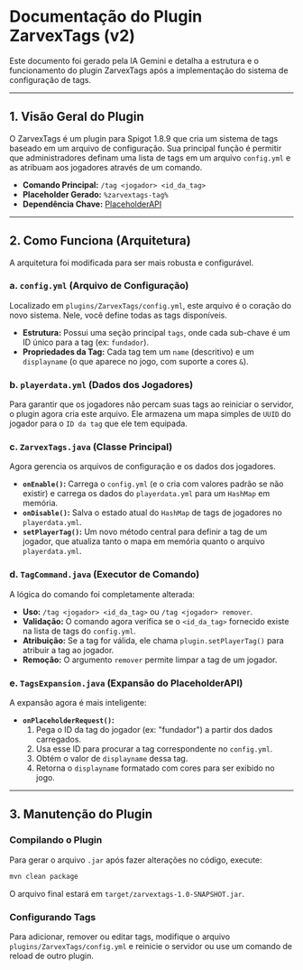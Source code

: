 # Documentação do Plugin ZarvexTags (v2)

Este documento foi gerado pela IA Gemini e detalha a estrutura e o funcionamento do plugin ZarvexTags após a implementação do sistema de configuração de tags.

---

## 1. Visão Geral do Plugin

O ZarvexTags é um plugin para Spigot 1.8.9 que cria um sistema de tags baseado em um arquivo de configuração. Sua principal função é permitir que administradores definam uma lista de tags em um arquivo `config.yml` e as atribuam aos jogadores através de um comando.

- **Comando Principal:** `/tag <jogador> <id_da_tag>`
- **Placeholder Gerado:** `%zarvextags-tag%`
- **Dependência Chave:** [PlaceholderAPI](https://www.spigotmc.org/resources/placeholderapi.624/)

---

## 2. Como Funciona (Arquitetura)

A arquitetura foi modificada para ser mais robusta e configurável.

### a. `config.yml` (Arquivo de Configuração)
Localizado em `plugins/ZarvexTags/config.yml`, este arquivo é o coração do novo sistema. Nele, você define todas as tags disponíveis.
- **Estrutura:** Possui uma seção principal `tags`, onde cada sub-chave é um ID único para a tag (ex: `fundador`).
- **Propriedades da Tag:** Cada tag tem um `name` (descritivo) e um `displayname` (o que aparece no jogo, com suporte a cores `&`).

### b. `playerdata.yml` (Dados dos Jogadores)
Para garantir que os jogadores não percam suas tags ao reiniciar o servidor, o plugin agora cria este arquivo. Ele armazena um mapa simples de `UUID` do jogador para o `ID da tag` que ele tem equipada.

### c. `ZarvexTags.java` (Classe Principal)
Agora gerencia os arquivos de configuração e os dados dos jogadores.
- **`onEnable()`:** Carrega o `config.yml` (e o cria com valores padrão se não existir) e carrega os dados do `playerdata.yml` para um `HashMap` em memória.
- **`onDisable()`:** Salva o estado atual do `HashMap` de tags de jogadores no `playerdata.yml`.
- **`setPlayerTag()`:** Um novo método central para definir a tag de um jogador, que atualiza tanto o mapa em memória quanto o arquivo `playerdata.yml`.

### d. `TagCommand.java` (Executor de Comando)
A lógica do comando foi completamente alterada:
- **Uso:** `/tag <jogador> <id_da_tag>` ou `/tag <jogador> remover`.
- **Validação:** O comando agora verifica se o `<id_da_tag>` fornecido existe na lista de tags do `config.yml`.
- **Atribuição:** Se a tag for válida, ele chama `plugin.setPlayerTag()` para atribuir a tag ao jogador.
- **Remoção:** O argumento `remover` permite limpar a tag de um jogador.

### e. `TagsExpansion.java` (Expansão do PlaceholderAPI)
A expansão agora é mais inteligente:
- **`onPlaceholderRequest()`:**
  1. Pega o ID da tag do jogador (ex: "fundador") a partir dos dados carregados.
  2. Usa esse ID para procurar a tag correspondente no `config.yml`.
  3. Obtém o valor de `displayname` dessa tag.
  4. Retorna o `displayname` formatado com cores para ser exibido no jogo.

---

## 3. Manutenção do Plugin

### Compilando o Plugin
Para gerar o arquivo `.jar` após fazer alterações no código, execute:
```bash
mvn clean package
```
O arquivo final estará em `target/zarvextags-1.0-SNAPSHOT.jar`.

### Configurando Tags
Para adicionar, remover ou editar tags, modifique o arquivo `plugins/ZarvexTags/config.yml` e reinicie o servidor ou use um comando de reload de outro plugin.